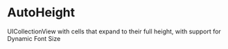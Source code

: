 # AutoHeight
UICollectionView with cells that expand to their full height, with support for Dynamic Font Size
